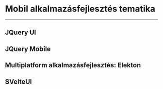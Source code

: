 # Mobil alkalmazásfejlesztés tematika

---

## JQuery UI

## JQuery Mobile

## Multiplatform alkalmazásfejlesztés: Elekton

## SVelteUI
